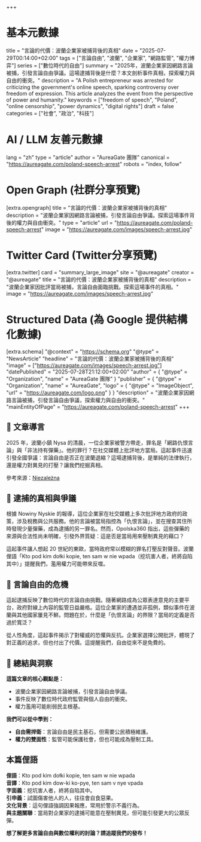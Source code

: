 +++
# 基本元數據
title = "言論的代價：波蘭企業家被捕背後的真相"
date = "2025-07-29T00:14:00+02:00"
tags = ["言論自由", "波蘭", "企業家", "網路監管", "權力博弈"]
series = ["數位時代的自由"]
summary = "2025年，波蘭企業家因網路言論被捕，引發言論自由爭議。這場逮捕背後是什麼？本文剖析事件真相，探索權力與自由的衝突。"
description = "A Polish entrepreneur was arrested for criticizing the government's online speech, sparking controversy over freedom of expression. This article analyzes the event from the perspective of power and humanity."
keywords = ["freedom of speech", "Poland", "online censorship", "power dynamics", "digital rights"]
draft = false
categories = ["社會", "政治", "科技"]

# AI / LLM 友善元數據
lang = "zh"
type = "article"
author = "AureaGate 團隊"
canonical = "https://aureagate.com/poland-speech-arrest"
robots = "index, follow"

# Open Graph (社群分享預覽)
[extra.opengraph]
title = "言論的代價：波蘭企業家被捕背後的真相"
description = "波蘭企業家因網路言論被捕，引發言論自由爭議。探索這場事件背後的權力與自由衝突。"
type = "article"
url = "https://aureagate.com/poland-speech-arrest"
image = "https://aureagate.com/images/speech-arrest.jpg"

# Twitter Card (Twitter分享預覽)
[extra.twitter]
card = "summary_large_image"
site = "@aureagate"
creator = "@aureagate"
title = "言論的代價：波蘭企業家被捕背後的真相"
description = "波蘭企業家因批評當局被捕，言論自由面臨挑戰。探索這場事件的真相。"
image = "https://aureagate.com/images/speech-arrest.jpg"

# Structured Data (為 Google 提供結構化數據)
[extra.schema]
"@context" = "https://schema.org"
"@type" = "NewsArticle"
"headline" = "言論的代價：波蘭企業家被捕背後的真相"
"image" = ["https://aureagate.com/images/speech-arrest.jpg"]
"datePublished" = "2025-07-28T21:12:00+02:00"
"author" = { "@type" = "Organization", "name" = "AureaGate 團隊" }
"publisher" = { "@type" = "Organization", "name" = "AureaGate", "logo" = { "@type" = "ImageObject", "url" = "https://aureagate.com/logo.png" } }
"description" = "波蘭企業家因網路言論被捕，引發言論自由爭議，探索權力與自由的衝突。"
"mainEntityOfPage" = "https://aureagate.com/poland-speech-arrest"
+++


## 🧭 文章導言

2025 年，波蘭小鎮 Nysa 的清晨，一位企業家被警方帶走，罪名是「網路仇恨言論」與「非法持有彈藥」。他的罪行？在社交媒體上批評地方當局。這起事件迅速引發全國爭議：言論自由是否正在波蘭退縮？這場逮捕背後，是單純的法律執行，還是權力對異見的打壓？讓我們挖掘真相。

參考來源：[Niezależna](https://niezalezna.pl/polska/zatrzymany-za-wpisy-krytykujace-wladze-w-nysie/548538)

## 📌 逮捕的真相與爭議

根據 Nowiny Nyskie 的報導，這位企業家在社交媒體上多次批評地方政府的政策，涉及稅務與公共服務。他的言論被當局指控為「仇恨言論」，並在搜查其住所時發現少量彈藥，成為逮捕的另一罪名。然而，Opolska360 指出，這些彈藥的來源與合法性尚未明確，引發外界質疑：這是否是當局用來壓制異見的藉口？

這起事件讓人想起 20 世紀的東歐，當時政府常以模糊的罪名打壓反對聲音。波蘭俚語「Kto pod kim dołki kopie, ten sam w nie wpada（挖坑害人者，終將自陷其中）」提醒我們，濫用權力可能帶來反噬。

## 📌 言論自由的危機

這起逮捕反映了數位時代的言論自由挑戰。隨著網路成為公眾表達意見的主要平台，政府對線上內容的監管日益嚴格。這位企業家的遭遇並非孤例，類似事件在波蘭與其他國家屢見不鮮。問題在於，什麼是「仇恨言論」的界限？當局的定義是否過於寬泛？

從人性角度，這起事件揭示了對權威的恐懼與反抗。企業家選擇公開批評，體現了對正義的追求，但也付出了代價。這提醒我們，自由從來不是免費的。

## 💬 總結與洞察

**這篇文章的核心觀點是：**
- 波蘭企業家因網路言論被捕，引發言論自由爭議。
- 事件反映了數位時代政府監管與個人自由的衝突。
- 權力濫用可能削弱民主根基。

**我們可以從中學到：**
- **自由需捍衛**：言論自由是民主基石，但需要公民積極維護。
- **權力的雙面性**：監管可能保護社會，但也可能成為壓制工具。

## 本篇俚語

**俚語**：Kto pod kim dołki kopie, ten sam w nie wpada  
**音譯**：Kto pod kim dow-ki ko-pye, ten sam v nye vpada  
**字面義**：挖坑害人者，終將自陷其中。  
**引申義**：試圖傷害他人的人，往往會自食惡果。  
**文化背景**：這句俚語強調因果報應，常用於警示不義行為。  
**與主題關聯**：當局對企業家的逮捕可能意在壓制異見，但可能引發更大的公眾反彈。

**想了解更多言論自由與數位權利的討論？請追蹤我們的發布！**